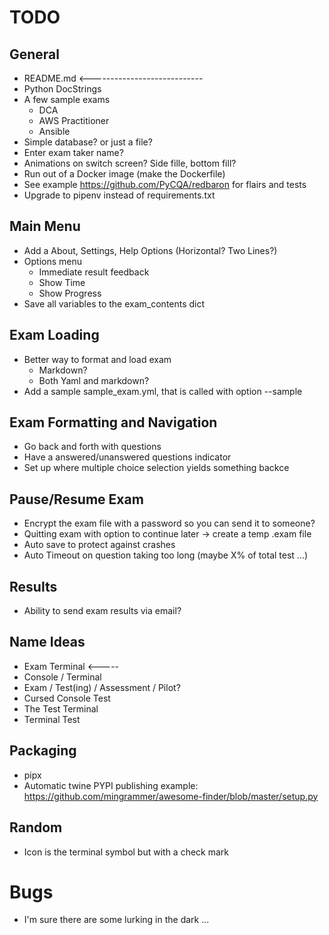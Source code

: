 # TODO 

## General
- README.md <----------------------------
- Python DocStrings
- A few sample exams
  - DCA
  - AWS Practitioner
  - Ansible
- Simple database? or just a file?
- Enter exam taker name?
- Animations on switch screen?  Side fille, bottom fill?
- Run out of a Docker image (make the Dockerfile)
- See example https://github.com/PyCQA/redbaron for flairs and tests
- Upgrade to pipenv instead of requirements.txt


## Main Menu
- Add a About, Settings, Help Options (Horizontal? Two Lines?)
- Options menu
  - Immediate result feedback
  - Show Time
  - Show Progress
- Save all variables to the exam_contents dict

## Exam Loading
- Better way to format and load exam
  - Markdown?
  - Both Yaml and markdown?
- Add a sample sample_exam.yml, that is called with option --sample

## Exam Formatting and Navigation
- Go back and forth with questions
- Have a answered/unanswered questions indicator 
- Set up where multiple choice selection yields something backce

## Pause/Resume Exam
- Encrypt the exam file with a password so you can send it to someone?
- Quitting exam with option to continue later -> create a temp .exam file
- Auto save to protect against crashes
- Auto Timeout on question taking too long (maybe X% of total test ...)

## Results
- Ability to send exam results via email?

## Name Ideas
  - Exam Terminal <-----
  - Console / Terminal
  - Exam / Test(ing) / Assessment / Pilot?
  - Cursed Console Test
  - The Test Terminal
  - Terminal Test

## Packaging
- pipx
- Automatic twine PYPI publishing example: https://github.com/mingrammer/awesome-finder/blob/master/setup.py

## Random
- Icon is the terminal symbol but with a check mark


# Bugs
- I'm sure there are some lurking in the dark ...

